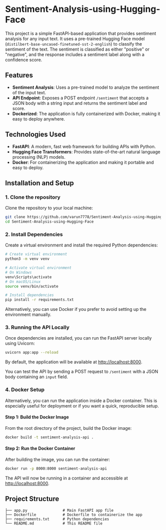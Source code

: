 # Sentiment-Analysis-using-Hugging-Face

This project is a simple FastAPI-based application that provides sentiment analysis for any input text. It uses a pre-trained Hugging Face model (`distilbert-base-uncased-finetuned-sst-2-english`) to classify the sentiment of the text. The sentiment is classified as either "positive" or "negative", and the response includes a sentiment label along with a confidence score.

## Features

- **Sentiment Analysis**: Uses a pre-trained model to analyze the sentiment of the input text.
- **API Endpoint**: Exposes a POST endpoint `/sentiment` that accepts a JSON body with a string input and returns the sentiment label and score.
- **Dockerized**: The application is fully containerized with Docker, making it easy to deploy anywhere.

## Technologies Used

- **FastAPI**: A modern, fast web framework for building APIs with Python.
- **Hugging Face Transformers**: Provides state-of-the-art natural language processing (NLP) models.
- **Docker**: For containerizing the application and making it portable and easy to deploy.

## Installation and Setup

### 1. Clone the repository

Clone the repository to your local machine:

```bash
git clone https://github.com/varun7778/Sentiment-Analysis-using-Hugging-Face.git
cd Sentiment-Analysis-using-Hugging-Face
```

### 2. Install Dependencies

Create a virtual environment and install the required Python dependencies:

```bash
# Create virtual environment
python3 -m venv venv

# Activate virtual environment
# On Windows
venv\Scripts\activate
# On macOS/Linux
source venv/bin/activate

# Install dependencies
pip install -r requirements.txt
```

Alternatively, you can use Docker if you prefer to avoid setting up the environment manually.

### 3. Running the API Locally

Once dependencies are installed, you can run the FastAPI server locally using Uvicorn:

```bash
uvicorn app:app --reload
```

By default, the application will be available at [http://localhost:8000](http://localhost:8000).

You can test the API by sending a POST request to `/sentiment` with a JSON body containing an `input` field.

### 4. Docker Setup

Alternatively, you can run the application inside a Docker container. This is especially useful for deployment or if you want a quick, reproducible setup.

#### Step 1: Build the Docker Image

From the root directory of the project, build the Docker image:

```bash
docker build -t sentiment-analysis-api .
```

#### Step 2: Run the Docker Container

After building the image, you can run the container:

```bash
docker run -p 8000:8000 sentiment-analysis-api
```

The API will now be running in a container and accessible at [http://localhost:8000](http://localhost:8000).

## Project Structure

```
├── app.py                # Main FastAPI app file
├── Dockerfile            # Dockerfile to containerize the app
├── requirements.txt      # Python dependencies
└── README.md             # This README file
```

